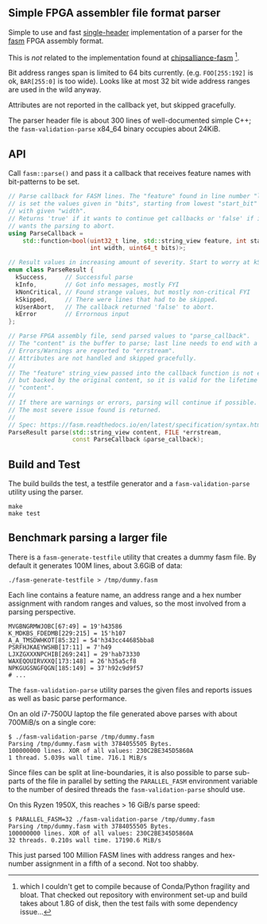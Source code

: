 Simple FPGA assembler file format parser
----------------------------------------

Simple to use and fast [single-header](./fasm-parse.h) implementation of a
parser for the [fasm] FPGA assembly format.

This is _not_ related to the implementation found at [chipsalliance-fasm] [^1].

Bit address ranges span is limited to 64 bits currently.
(e.g. `FOO[255:192]` is ok, `BAR[255:0]` is too wide). Looks like at most
32 bit wide address ranges are used in the wild anyway.

Attributes are not reported in the callback yet, but skipped gracefully.

The parser header file is about 300 lines of well-documented simple C++; the
`fasm-validation-parse` x84_64 binary occupies about 24KiB.

## API

Call `fasm::parse()` and pass it a callback that receives feature names
with bit-patterns to be set.

```c++
// Parse callback for FASM lines. The "feature" found in line number "line"
// is set the values given in "bits", starting from lowest "start_bit" (lsb)
// with given "width".
// Returns 'true' if it wants to continue get callbacks or 'false' if it
// wants the parsing to abort.
using ParseCallback =
    std::function<bool(uint32_t line, std::string_view feature, int start_bit,
                       int width, uint64_t bits)>;

// Result values in increasing amount of severity. Start to worry at kSkipped.
enum class ParseResult {
  kSuccess,     // Successful parse
  kInfo,        // Got info messages, mostly FYI
  kNonCritical, // Found strange values, but mostly non-critical FYI
  kSkipped,     // There were lines that had to be skipped.
  kUserAbort,   // The callback returned 'false' to abort.
  kError        // Errornous input
};

// Parse FPGA assembly file, send parsed values to "parse_callback".
// The "content" is the buffer to parse; last line needs to end with a newline.
// Errors/Warnings are reported to "errstream".
// Attributes are not handled and skipped gracefully.
//
// The "feature" string_view passed into the callback function is not ephemeral
// but backed by the original content, so it is valid for the lifetime of
// "content".
//
// If there are warnings or errors, parsing will continue if possible.
// The most severe issue found is returned.
//
// Spec: https://fasm.readthedocs.io/en/latest/specification/syntax.html
ParseResult parse(std::string_view content, FILE *errstream,
                  const ParseCallback &parse_callback);
```

## Build and Test

The build builds the test, a testfile generator and a `fasm-validation-parse`
utility using the parser.

```
make
make test
```

## Benchmark parsing a larger file

There is a `fasm-generate-testfile` utility that creates a dummy fasm file.
By default it generates 100M lines, about 3.6GiB of data:

```
./fasm-generate-testfile > /tmp/dummy.fasm
```

Each line contains a feature name, an address range and a hex number
assignment with random ranges and values, so the most involved from a parsing
perspective.

```
MVGBNGRMWJOBC[67:49] = 19'h43586
K_MDKBS_FDEDMB[229:215] = 15'h107
A_A_TMSDWHKOT[85:32] = 54'h343cc44685bba8
PSRFHJKAEYWSHB[17:11] = 7'h49
LJXZGXXXNPCHIB[269:241] = 29'hab73330
WAXEQOUIRVXXQ[173:148] = 26'h35a5cf8
NPKGUGSNGFQGN[185:149] = 37'h92c9d9f57
# ...
```

The `fasm-validation-parse` utility parses the given files and reports issues
as well as basic parse performance.

On an old i7-7500U laptop the file generated above parses with about 700MiB/s
on a single core:

```
$ ./fasm-validation-parse /tmp/dummy.fasm
Parsing /tmp/dummy.fasm with 3784055505 Bytes.
100000000 lines. XOR of all values: 230C2BE345D5860A
1 thread. 5.039s wall time. 716.1 MiB/s
```

Since files can be split at line-boundaries, it is also possible to parse
sub-parts of the file in parallel by setting the `PARALLEL_FASM` environment
variable to the number of desired threads the `fasm-validation-parse` should
use.

On this Ryzen 1950X, this reaches > 16 GiB/s parse speed:

```
$ PARALLEL_FASM=32 ./fasm-validation-parse /tmp/dummy.fasm
Parsing /tmp/dummy.fasm with 3784055505 Bytes.
100000000 lines. XOR of all values: 230C2BE345D5860A
32 threads. 0.210s wall time. 17190.6 MiB/s
```

This just parsed 100 Million FASM lines with address ranges and hex-number
assignment in a fifth of a second. Not too shabby.

[^1]: which I couldn't get to compile because of Conda/Python fragility and
bloat. That checked out repository with environment set-up and build takes
about 1.8G of disk, then the test fails with some dependency issue...

[fasm]: https://fasm.readthedocs.io/
[chipsalliance-fasm]: https://github.com/chipsalliance/fasm

